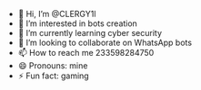 - 👋 Hi, I’m @CLERGY1l
- 👀 I’m interested in bots creation
- 🌱 I’m currently learning cyber security 
- 💞️ I’m looking to collaborate on WhatsApp bots
- 📫 How to reach me 233598284750
- 😄 Pronouns: mine
- ⚡ Fun fact: gaming 

<!---
CLERGY1l/CLERGY1l is a ✨ special ✨ repository because its `README.md` (this file) appears on your GitHub profile.
You can click the Preview link to take a look at your changes.
--->
